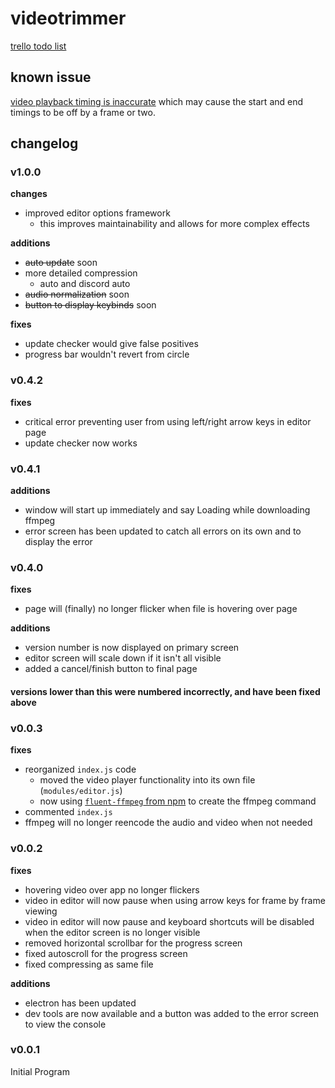 # videotrimmer

[trello todo list](https://trello.com/b/B28JSPwF/videotrimmer-features)

## known issue

[video playback timing is inaccurate](https://github.com/w3c/media-and-entertainment/issues/4) which may cause the start and end timings to be off by a frame or two.

## changelog

### v1.0.0

**changes**

- improved editor options framework
  - this improves maintainability and allows for more complex effects

**additions**

- ~~auto update~~ soon
- more detailed compression
  - auto and discord auto
- ~~audio normalization~~ soon
- ~~button to display keybinds~~ soon

**fixes**

- update checker would give false positives
- progress bar wouldn't revert from circle

### v0.4.2

**fixes**

- critical error preventing user from using left/right arrow keys in editor page
- update checker now works

### v0.4.1

**additions**

- window will start up immediately and say Loading while downloading ffmpeg
- error screen has been updated to catch all errors on its own and to display the error

### v0.4.0

**fixes**

- page will (finally) no longer flicker when file is hovering over page

**additions**

- version number is now displayed on primary screen
- editor screen will scale down if it isn't all visible
- added a cancel/finish button to final page

#### versions lower than this were numbered incorrectly, and have been fixed above

### v0.0.3

**fixes**

- reorganized `index.js` code
  - moved the video player functionality into its own file (`modules/editor.js`)
  - now using [`fluent-ffmpeg` from npm](https://www.npmjs.com/package/fluent-ffmpeg) to create the ffmpeg command
- commented `index.js`
- ffmpeg will no longer reencode the audio and video when not needed

### v0.0.2

**fixes**

- hovering video over app no longer flickers
- video in editor will now pause when using arrow keys for frame by frame viewing
- video in editor will now pause and keyboard shortcuts will be disabled when the editor screen is no longer visible
- removed horizontal scrollbar for the progress screen
- fixed autoscroll for the progress screen
- fixed compressing as same file

**additions**

- electron has been updated
- dev tools are now available and a button was added to the error screen to view the console

### v0.0.1

Initial Program